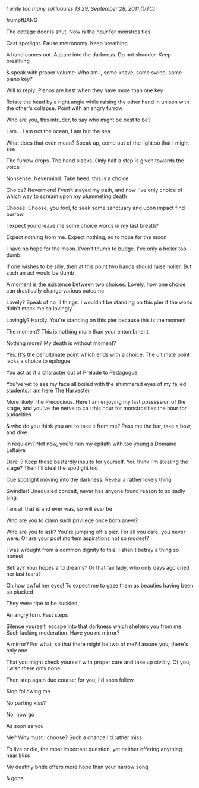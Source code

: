 *I write too many soliloquies 13:29, September 28, 2011 (UTC)*

frumpfBANG

The cottage door is shut. Now is the hour for monstrosities

Cast spotlight. Pause metronomy. Keep breathing

A hand comes out. A stare into the darkness. Do not shudder. Keep breathing

& speak with proper volume: Who am I, some knave, some swine, some piano key?

Will to reply: Pianos are best when they have more than one key

Rotate the head by a right angle while raising the other hand in unison with the other's collapse. Point with an angry furrow

Who are you, this intruder, to say who might be best to be?

I am... I am not the ocean, I am but the sea

What does that even mean? Speak up, come out of the light so that I might see

The furrow drops. The hand slacks. Only half a step is given towards the voice

Nonsense. Nevermind. Take heed: this is a choice

Choice? Nevermore! I'ven't stayed my path, and now I've only choice of which way to scream upon my plummeting death

Choose! Choose, you fool, to seek some sanctuary and upon impact find burrow

I expect you'd leave me some choice words in my last breath?

Expect nothing from me. Expect nothing, so to hope for the moon

I have no hope for the moon. I'ven't thumb to budge. I've only a holler too dumb

If one wishes to be silly, then at this point two hands should raise holler. But such an act would be dumb

A moment is the existence between two choices. Lovely, how one choice can drastically change various outcome

Lovely? Speak of no ill things. I wouldn't be standing on this pier if the world didn't mock me so lovingly

Lovingly? Hardly. You're standing on this pier because this is the moment

The moment? This is nothing more than your entombment

Nothing more? My death is without moment?

Yes. It's the penultimate point which ends with a choice. The ultimate point lacks a choice to epilogue

You act as if a character out of Prelude to Pedagogue

You've yet to see my face all boiled with the shimmered eyes of my failed students. I am here The Harvester

More likely The Precocious. Here I am enjoying my last possession of the stage, and you've the nerve to call this hour for monstrosities the hour for audacities

& who do you think you are to take it from me? Pass me the bar, take a bow, and dive

In requiem? Not now, you'd ruin my epitath with too young a Domaine Leflaive

Dare I? Keep those bastardly insults for yourself. You think I'm stealing the stage? Then I'll steal the spotlight too

Cue spotlight moving into the darkness. Reveal a rather lovely thing

Swindler! Unequaled conceit, never has anyone found reason to so sadly sing

I am all that is and ever was, so will ever be

Who are you to claim such privilege once born anew?

Who are you to ask? You're jumping off a pier. For all you care, you never were. Or are your post mortem aspirations not so modest?

I was wrought from a common dignity to this. I shan't betray a thing so honest

Betray? Your hopes and dreams? Or that fair lady, who only days ago cried her last tears?

Oh how awful her eyes! To expect me to gaze them as beauties having been so plucked

They were ripe to be suckled

An angry turn. Fast steps

Silence yourself, escape into that darkness which shelters you from me. Such lacking moderation. Have you no mirror?

A mirror? For what, so that there might be two of me? I assure you, there's only one

That you might check yourself with proper care and take up civility. Of you, I wish there only none

Then step again due course; for you, I'd soon follow

Stop following me

No parting kiss?

No, now go

As soon as you

Me? Why must I choose? Such a chance I'd rather miss

To live or die, the most important question, yet neither offering anything near bliss

My deathly bride offers more hope than your narrow song

& gone

